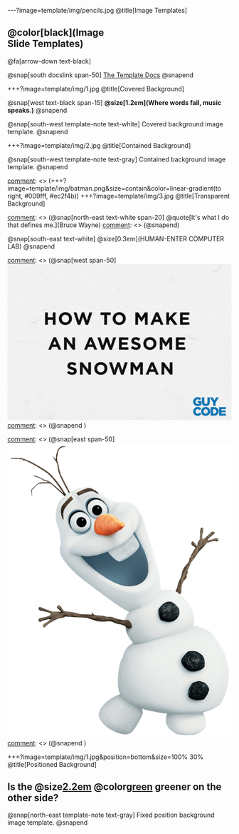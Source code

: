 ---?image=template/img/pencils.jpg
@title[Image Templates]

## @color[black](Image<br>Slide Templates)

@fa[arrow-down text-black]

@snap[south docslink span-50]
[The Template Docs](https://gitpitch.com/andresmitre/WorkStation/)
@snapend


+++?image=template/img/1.jpg
@title[Covered Background]

@snap[west text-black span-15]
**@size[1.2em](Where words fail, music speaks.)**
@snapend

@snap[south-west template-note text-white]
Covered background image template.
@snapend

[comment]: <> (+++?image=template/img/dataflow.png&size=contain)
+++?image=template/img/2.jpg
@title[Contained Background]

@snap[south-west template-note text-gray]
Contained background image template.
@snapend


[comment]: <> (+++?image=template/img/batman.png&size=contain&color=linear-gradient(to right, #009fff, #ec2f4b))
+++?image=template/img/3.jpg
@title[Transparent Background]

[comment]: <> (@snap[north-east text-white span-20]
@quote[It's what I do that defines me.](Bruce Wayne)
[comment]: <> (@snapend)


[comment]: <> (@snap[south-west template-note text-white]
Transparent background with gradient template.
@snapend)

@snap[south-east text-white]
@size[0.3em](HUMAN-ENTER COMPUTER LAB)
@snapend

[comment]: <> (+++?image=template/img/geek.png&repeat=repeat-x&color=#F5DB2E&size=25% auto
+++?image=template/img/geek.png&repeat=repeat-x&color=#F5DB2E&size=25% auto
@title[Repeat Background])

[comment]: <> (@snap[north-east text-black span-70]
@quote[Beware of geeks bearing formulas.]
@snapend)

[comment]: <> (@snap[south-west template-note text-black]
Transparent background image-repeat template.
@snapend
)

[comment]: <> (+++
@title[Side-by-Side Images]
)

[comment]: <> (@snap[west span-50]
![SNOWMAN](template/img/snowman.gif)
[comment]: <> (@snapend
)

[comment]: <> (@snap[east span-50]
![OLAF](template/img/olaf.png)
[comment]: <> (@snapend
)

[comment]: <> (@snap[south-west template-note text-gray]
Side-by-side inline images template.
@snapend
)

[comment]: <> (+++?image=template/img/geek.gif
@title[GIF Background]
)
[comment]: <> (@snap[north-east text-white]
The Suave Geek
@snapend
)
[comment]: <> (@snap[south-east template-note text-white]
Covered background animated GIF template.
@snapend
)

+++?image=template/img/1.jpg&position=bottom&size=100% 30%
@title[Positioned Background]

## Is the @size[2.2em](grass) @color[green](always) greener on the other side?

@snap[north-east template-note text-gray]
Fixed position background image template.
@snapend
